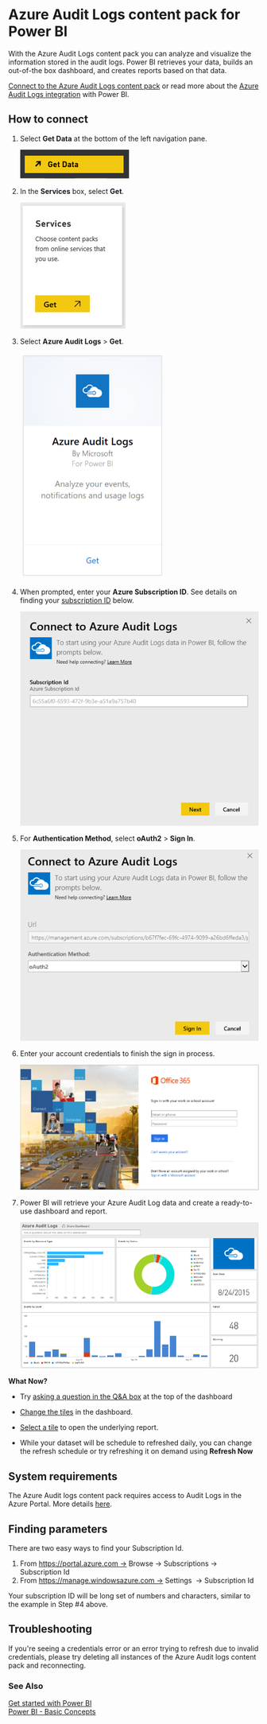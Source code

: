 ﻿<properties
   pageTitle="Azure Audit Logs content pack"
   description="Azure Audit Logs content pack for Power BI"
   services="powerbi"
   documentationCenter=""
   authors="joeshoukry"
   manager="mblythe"
   backup=""
   editor=""
   tags=""
   qualityFocus="no"
   qualityDate=""/>

<tags
   ms.service="powerbi"
   ms.devlang="NA"
   ms.topic="article"
   ms.tgt_pltfrm="NA"
   ms.workload="powerbi"
   ms.date="12/08/2016"
   ms.author="yshoukry"/>

# Azure Audit Logs content pack for Power&nbsp;BI  

With the Azure Audit Logs content pack you can analyze and visualize the information stored in the audit logs. Power BI retrieves your data, builds an out-of-the box dashboard, and creates reports based on that data.

[Connect to the Azure Audit Logs content pack](https://app.powerbi.com/getdata/services/azure-audit-logs) or read more about the [Azure Audit Logs integration](https://powerbi.microsoft.com/integrations/azure-audit-logs) with Power BI.

## How to connect

1. Select **Get Data** at the bottom of the left navigation pane.  

	![](media/powerbi-content-pack-azure-audit-logs/getdata.png)

2. In the **Services** box, select **Get**.  

	![](media/powerbi-content-pack-azure-audit-logs/services.PNG) 

3.  Select **Azure Audit Logs** > **Get**.  

	![](media/powerbi-content-pack-azure-audit-logs/azureauditlogs.png)

4. When prompted, enter your **Azure Subscription ID**. See details on finding your [subscription ID](#FindingParams) below.   

	![](media/powerbi-content-pack-azure-audit-logs/parameters.png)

5. For **Authentication Method**, select **oAuth2** \> **Sign In**.

	![](media/powerbi-content-pack-azure-audit-logs/creds.png)

6. Enter your account credentials to finish the sign in process.

	![](media/powerbi-content-pack-azure-audit-logs/login.png)

7. Power BI will retrieve your Azure Audit Log data and create a ready-to-use dashboard and report. 

	![](media/powerbi-content-pack-azure-audit-logs/dashboard.png)

**What Now?**

- Try [asking a question in the Q&A box](powerbi-service-q-and-a.md) at the top of the dashboard

- [Change the tiles](powerbi-service-edit-a-tile-in-a-dashboard.md) in the dashboard.

- [Select a tile](powerbi-service-dashboard-tiles.md) to open the underlying report.

- While your dataset will be schedule to refreshed daily, you can change the refresh schedule or try refreshing it on demand using **Refresh Now**

## System requirements
The Azure Audit logs content pack requires access to Audit Logs in the Azure Portal. More details [here](https://azure.microsoft.com/en-us/documentation/articles/insights-debugging-with-events/).

<a name="FindingParams"></a>
## Finding parameters  

There are two easy ways to find your Subscription Id.

1.  From https://portal.azure.com -&gt; Browse -&gt; Subscriptions -&gt; Subscription Id
2.  From https://manage.windowsazure.com -&gt; Settings  -&gt; Subscription Id

Your subscription ID will be long set of numbers and characters, similar to the example in Step \#4 above. 

## Troubleshooting
If you're seeing a credentials error or an error trying to refresh due to invalid credentials, please try deleting all instances of the Azure Audit logs content pack and reconnecting.

### See Also  
[Get started with Power BI](powerbi-service-get-started.md)  
[Power BI - Basic Concepts](powerbi-service-basic-concepts.md)  
